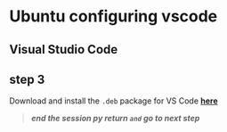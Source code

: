 # Ubuntu configuring vscode

## Visual Studio Code

## step 3

Download and install the `.deb` package for VS Code **[here](https://code.visualstudio.com/)**

> ***end the session py return `and` go to next step***
